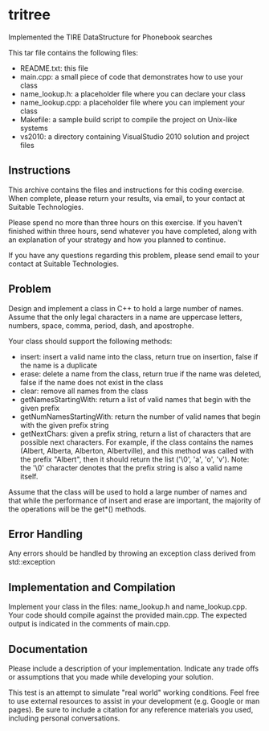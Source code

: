tritree
=======

Implemented the TIRE DataStructure for Phonebook searches 

This tar file contains the following files:
 - README.txt: this file
 - main.cpp: a small piece of code that demonstrates how to use your
             class
 - name_lookup.h: a placeholder file where you can declare your
                  class
 - name_lookup.cpp: a placeholder file where you can implement your
                    class
 - Makefile: a sample build script to compile the project on Unix-like
             systems
 - vs2010: a directory containing VisualStudio 2010 solution and
           project files

Instructions
------------
This archive contains the files and instructions for this coding
exercise.  When complete, please return your results, via email,
to your contact at Suitable Technologies.

Please spend no more than three hours on this exercise.  If you haven't 
finished within three hours, send whatever you have completed, along
with an explanation of your strategy and how you planned to continue.

If you have any questions regarding this problem, please send email to
your contact at Suitable Technologies.

Problem
-------
Design and implement a class in C++ to hold a large number of names.
Assume that the only legal characters in a name are uppercase
letters, numbers, space, comma, period, dash, and apostrophe.

Your class should support the following methods:

 - insert: insert a valid name into the class, return true
           on insertion, false if the name is a duplicate
 - erase: delete a name from the class, return true if the
          name was deleted, false if the name does not exist in 
          the class
 - clear: remove all names from the class
 - getNamesStartingWith: return a list of valid names that begin
                         with the given prefix
 - getNumNamesStartingWith: return the number of valid names that
                            begin with the given prefix string
 - getNextChars: given a prefix string, return a list of characters that
                 are possible next characters.  For example, if the class
                 contains the names (Albert, Alberta, Alberton, Albertville),
                 and this method was called with the prefix "Albert", then
                 it should return the list ('\0', 'a', 'o', 'v').  Note:
                 the '\0' character denotes that the prefix string is also
                 a valid name itself.

Assume that the class will be used to hold a large number of names and that
while the performance of insert and erase are important, the majority of the
operations will be the get*() methods.

Error Handling
--------------
Any errors should be handled by throwing an exception class derived
from std::exception

Implementation and Compilation
------------------------------
Implement your class in the files: name_lookup.h and name_lookup.cpp.
Your code should compile against the provided main.cpp.  The expected
output is indicated in the comments of main.cpp.

Documentation
-------------
Please include a description of your implementation.  Indicate any
trade offs or assumptions that you made while developing your
solution.

This test is an attempt to simulate "real world" working conditions.
Feel free to use external resources to assist in your development
(e.g. Google or man pages).  Be sure to include a citation for any
reference materials you used, including personal conversations.

